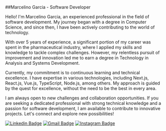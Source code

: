 ##Marcelino Garcia - Software Developer

Hello! I'm Marcelino Garcia, an experienced professional in the field of software development. My journey began with a degree in Computer Science, and since then, I have been actively contributing to the world of technology.

With over 5 years of experience, a significant portion of my career was spent in the pharmaceutical industry, where I applied my skills and knowledge to tackle complex challenges. However, my relentless pursuit of improvement and innovation led me to earn a degree in Technology in Analysis and Systems Development.

Currently, my commitment is to continuous learning and technical excellence. I have expertise in various technologies, including Next.js, React.js, Vue.js, TypeScript, Node.js, among others. My approach is guided by the quest for excellence, without the need to be the best in every area.

I am always open to new challenges and collaboration opportunities. If you are seeking a dedicated professional with strong technical knowledge and a passion for software development, I am available to contribute to innovative projects. Let's connect and explore new possibilities!

[![Linkedin Badge](https://img.shields.io/badge/-Marcelino%20Garcia-6633cc?style=flat-square&logo=Linkedin&logoColor=white&link=https://www.linkedin.com/in/marcelino-garcia-2a1309219/)](https://www.linkedin.com/in/marcelino-garcia-2a1309219/) 
[![Gmail Badge](https://img.shields.io/badge/-marcelino.garcia@novaandradina.org-6633cc?style=flat-square&logo=Gmail&logoColor=white&link=mailto:marcelino.garcia@novaandradina.org)](mailto:marcelino.garcia@novaandradina.org)
[![Instagram Badge](https://img.shields.io/badge/-marcelinovitorgarcia-6633cc?style=flat-square&logo=Instagram&logoColor=white&link=https://www.instagram.com/marcelinovitorgarcia/)](https://www.instagram.com/marcelinovitorgarcia/)
